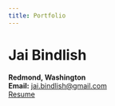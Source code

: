 ```yaml
---
title: Portfolio
---
```


# Jai Bindlish
**Redmond, Washington**  
**Email:** jai.bindlish@gmail.com  
[Resume](https://drive.google.com/file/d/1qB6ynl_xu6Ce2EOUMF9K6bvy11Yd9N8W/view?usp=sharing)
